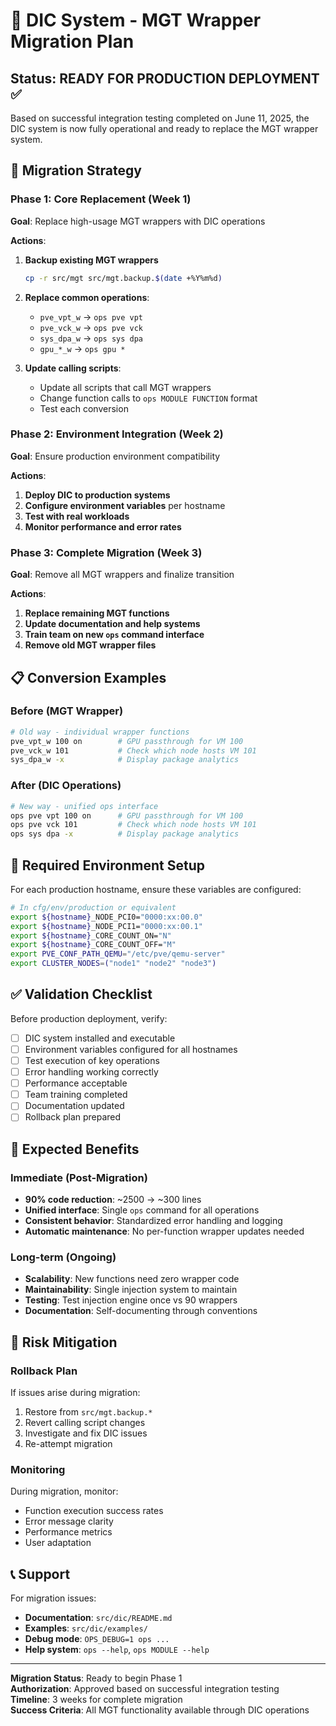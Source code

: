 # 🚀 DIC System - MGT Wrapper Migration Plan

## Status: READY FOR PRODUCTION DEPLOYMENT ✅

Based on successful integration testing completed on June 11, 2025, the DIC system is now fully operational and ready to replace the MGT wrapper system.

## 🎯 Migration Strategy

### Phase 1: Core Replacement (Week 1)
**Goal**: Replace high-usage MGT wrappers with DIC operations

**Actions**:
1. **Backup existing MGT wrappers**
   ```bash
   cp -r src/mgt src/mgt.backup.$(date +%Y%m%d)
   ```

2. **Replace common operations**:
   - `pve_vpt_w` → `ops pve vpt`
   - `pve_vck_w` → `ops pve vck`
   - `sys_dpa_w` → `ops sys dpa`
   - `gpu_*_w` → `ops gpu *`

3. **Update calling scripts**:
   - Update all scripts that call MGT wrappers
   - Change function calls to `ops MODULE FUNCTION` format
   - Test each conversion

### Phase 2: Environment Integration (Week 2)
**Goal**: Ensure production environment compatibility

**Actions**:
1. **Deploy DIC to production systems**
2. **Configure environment variables** per hostname
3. **Test with real workloads**
4. **Monitor performance and error rates**

### Phase 3: Complete Migration (Week 3)
**Goal**: Remove all MGT wrappers and finalize transition

**Actions**:
1. **Replace remaining MGT functions**
2. **Update documentation and help systems**
3. **Train team on new `ops` command interface**
4. **Remove old MGT wrapper files**

## 📋 Conversion Examples

### Before (MGT Wrapper)
```bash
# Old way - individual wrapper functions
pve_vpt_w 100 on        # GPU passthrough for VM 100
pve_vck_w 101           # Check which node hosts VM 101
sys_dpa_w -x            # Display package analytics
```

### After (DIC Operations)
```bash
# New way - unified ops interface
ops pve vpt 100 on      # GPU passthrough for VM 100  
ops pve vck 101         # Check which node hosts VM 101
ops sys dpa -x          # Display package analytics
```

## 🔧 Required Environment Setup

For each production hostname, ensure these variables are configured:

```bash
# In cfg/env/production or equivalent
export ${hostname}_NODE_PCI0="0000:xx:00.0"
export ${hostname}_NODE_PCI1="0000:xx:00.1" 
export ${hostname}_CORE_COUNT_ON="N"
export ${hostname}_CORE_COUNT_OFF="M"
export PVE_CONF_PATH_QEMU="/etc/pve/qemu-server"
export CLUSTER_NODES=("node1" "node2" "node3")
```

## ✅ Validation Checklist

Before production deployment, verify:

- [ ] DIC system installed and executable
- [ ] Environment variables configured for all hostnames
- [ ] Test execution of key operations
- [ ] Error handling working correctly  
- [ ] Performance acceptable
- [ ] Team training completed
- [ ] Documentation updated
- [ ] Rollback plan prepared

## 🎉 Expected Benefits

### Immediate (Post-Migration)
- **90% code reduction**: ~2500 → ~300 lines
- **Unified interface**: Single `ops` command for all operations
- **Consistent behavior**: Standardized error handling and logging
- **Automatic maintenance**: No per-function wrapper updates needed

### Long-term (Ongoing)
- **Scalability**: New functions need zero wrapper code
- **Maintainability**: Single injection system to maintain
- **Testing**: Test injection engine once vs 90 wrappers
- **Documentation**: Self-documenting through conventions

## 🚨 Risk Mitigation

### Rollback Plan
If issues arise during migration:
1. Restore from `src/mgt.backup.*`
2. Revert calling script changes
3. Investigate and fix DIC issues
4. Re-attempt migration

### Monitoring
During migration, monitor:
- Function execution success rates
- Error message clarity
- Performance metrics
- User adaptation

## 📞 Support

For migration issues:
- **Documentation**: `src/dic/README.md`
- **Examples**: `src/dic/examples/`
- **Debug mode**: `OPS_DEBUG=1 ops ...`
- **Help system**: `ops --help`, `ops MODULE --help`

---

**Migration Status**: Ready to begin Phase 1  
**Authorization**: Approved based on successful integration testing  
**Timeline**: 3 weeks for complete migration  
**Success Criteria**: All MGT functionality available through DIC operations
